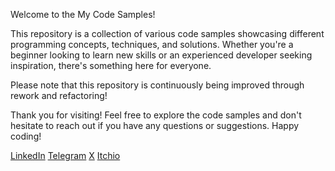 Welcome to the My Code Samples!

This repository is a collection of various code samples showcasing different programming concepts, techniques, and solutions. Whether you're a beginner looking to learn new skills or an experienced developer seeking inspiration, there's something here for everyone.

Please note that this repository is continuously being improved through rework and refactoring!

Thank you for visiting! Feel free to explore the code samples and don't hesitate to reach out if you have any questions or suggestions. Happy coding! 

[LinkedIn](https://www.linkedin.com/in/gooseldorf/)
[Telegram](https://t.me/Gooseldorf) 
[X](https://twitter.com/Gooseldorf)
[Itchio](https://gooseldorf.itch.io/)

